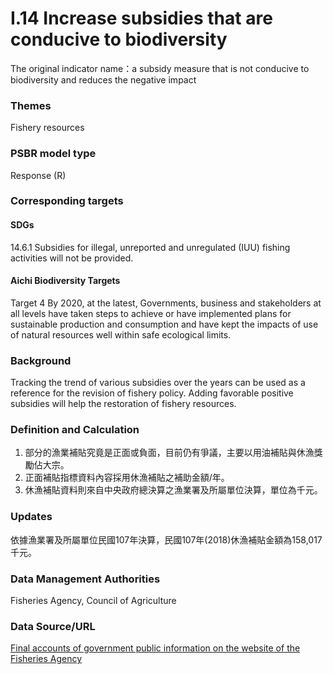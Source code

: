 # I.14 Increase subsidies that are conducive to biodiversity
The original indicator name：a subsidy measure that is not conducive to biodiversity and reduces the negative impact

### Themes
Fishery resources
### PSBR model type
Response (R)
### Corresponding targets
#### SDGs
14.6.1 Subsidies for illegal, unreported and unregulated (IUU) fishing activities will not be provided.
#### Aichi Biodiversity Targets
Target 4 By 2020, at the latest, Governments, business and stakeholders at all levels have taken steps to achieve or have implemented plans for sustainable production and consumption and have kept the impacts of use of natural resources well within safe ecological limits.
### Background
Tracking the trend of various subsidies over the years can be used as a reference for the revision of fishery policy. Adding favorable positive subsidies will help the restoration of fishery resources.
### Definition and Calculation
1. 部分的漁業補貼究竟是正面或負面，目前仍有爭議，主要以用油補貼與休漁獎勵佔大宗。
2. 正面補貼指標資料內容採用休漁補貼之補助金額/年。
3. 休漁補貼資料則來自中央政府總決算之漁業署及所屬單位決算，單位為千元。
### Updates
依據漁業署及所屬單位民國107年決算，民國107年(2018)休漁補貼金額為158,017千元。
### Data Management Authorities
Fisheries Agency, Council of Agriculture
### Data Source/URL
[Final accounts of government public information on the website of the Fisheries Agency](https://www.fa.gov.tw/cht/GovAccount/index.aspx)